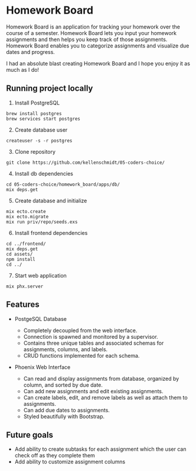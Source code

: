 # Homework Board

Homework Board is an application for tracking your homework over the course of a semester.
Homework Board lets you input your homework assignments and then helps you keep track of
those assignments. Homework Board enables you to categorize assignments and visualize due dates
and progress.

I had an absolute blast creating Homework Board and I hope you enjoy it as much as I do!

## Running project locally

1. Install PostgreSQL
```
brew install postgres
brew services start postgres
```

2. Create database user
```
createuser -s -r postgres
```

3. Clone repository
```
git clone https://github.com/kellenschmidt/05-coders-choice/
```

4. Install db dependencies
```
cd 05-coders-choice/homework_board/apps/db/
mix deps.get
```

5. Create database and initialize
```
mix ecto.create
mix ecto.migrate
mix run priv/repo/seeds.exs
```

6. Install frontend dependencies
```
cd ../frontend/
mix deps.get
cd assets/
npm install
cd ../
```

7. Start web application
```
mix phx.server
```

## Features
* PostgeSQL Database
    * Completely decoupled from the web interface.
    * Connection is spawned and monitored by a supervisor.
    * Contains three unique tables and associated schemas for assignments, columns, and labels.
    * CRUD functions implemented for each schema.
    
* Phoenix Web Interface
    * Can read and display assignments from database, organized by column, and sorted by due date.
    * Can add new assignments and edit existing assignments.
    * Can create labels, edit, and remove labels as well as attach them to assignments.
    * Can add due dates to assignments.
    * Styled beautifully with Bootstrap.

## Future goals
* Add ability to create subtasks for each assignment which the user can check off as they complete them
* Add ability to customize assignment columns
